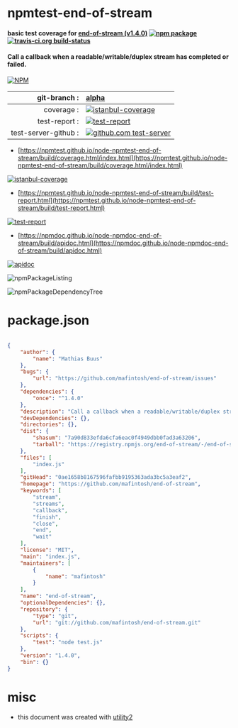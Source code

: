 # npmtest-end-of-stream

#### basic test coverage for  [end-of-stream (v1.4.0)](https://github.com/mafintosh/end-of-stream)  [![npm package](https://img.shields.io/npm/v/npmtest-end-of-stream.svg?style=flat-square)](https://www.npmjs.org/package/npmtest-end-of-stream) [![travis-ci.org build-status](https://api.travis-ci.org/npmtest/node-npmtest-end-of-stream.svg)](https://travis-ci.org/npmtest/node-npmtest-end-of-stream)

#### Call a callback when a readable/writable/duplex stream has completed or failed.

[![NPM](https://nodei.co/npm/end-of-stream.png?downloads=true&downloadRank=true&stars=true)](https://www.npmjs.com/package/end-of-stream)

| git-branch : | [alpha](https://github.com/npmtest/node-npmtest-end-of-stream/tree/alpha)|
|--:|:--|
| coverage : | [![istanbul-coverage](https://npmtest.github.io/node-npmtest-end-of-stream/build/coverage.badge.svg)](https://npmtest.github.io/node-npmtest-end-of-stream/build/coverage.html/index.html)|
| test-report : | [![test-report](https://npmtest.github.io/node-npmtest-end-of-stream/build/test-report.badge.svg)](https://npmtest.github.io/node-npmtest-end-of-stream/build/test-report.html)|
| test-server-github : | [![github.com test-server](https://npmtest.github.io/node-npmtest-end-of-stream/GitHub-Mark-32px.png)](https://npmtest.github.io/node-npmtest-end-of-stream/build/app/index.html) | | build-artifacts : | [![build-artifacts](https://npmtest.github.io/node-npmtest-end-of-stream/glyphicons_144_folder_open.png)](https://github.com/npmtest/node-npmtest-end-of-stream/tree/gh-pages/build)|

- [https://npmtest.github.io/node-npmtest-end-of-stream/build/coverage.html/index.html](https://npmtest.github.io/node-npmtest-end-of-stream/build/coverage.html/index.html)

[![istanbul-coverage](https://npmtest.github.io/node-npmtest-end-of-stream/build/screenCapture.buildCi.browser.%252Ftmp%252Fbuild%252Fcoverage.lib.html.png)](https://npmtest.github.io/node-npmtest-end-of-stream/build/coverage.html/index.html)

- [https://npmtest.github.io/node-npmtest-end-of-stream/build/test-report.html](https://npmtest.github.io/node-npmtest-end-of-stream/build/test-report.html)

[![test-report](https://npmtest.github.io/node-npmtest-end-of-stream/build/screenCapture.buildCi.browser.%252Ftmp%252Fbuild%252Ftest-report.html.png)](https://npmtest.github.io/node-npmtest-end-of-stream/build/test-report.html)

- [https://npmdoc.github.io/node-npmdoc-end-of-stream/build/apidoc.html](https://npmdoc.github.io/node-npmdoc-end-of-stream/build/apidoc.html)

[![apidoc](https://npmdoc.github.io/node-npmdoc-end-of-stream/build/screenCapture.buildCi.browser.%252Ftmp%252Fbuild%252Fapidoc.html.png)](https://npmdoc.github.io/node-npmdoc-end-of-stream/build/apidoc.html)

![npmPackageListing](https://npmtest.github.io/node-npmtest-end-of-stream/build/screenCapture.npmPackageListing.svg)

![npmPackageDependencyTree](https://npmtest.github.io/node-npmtest-end-of-stream/build/screenCapture.npmPackageDependencyTree.svg)



# package.json

```json

{
    "author": {
        "name": "Mathias Buus"
    },
    "bugs": {
        "url": "https://github.com/mafintosh/end-of-stream/issues"
    },
    "dependencies": {
        "once": "^1.4.0"
    },
    "description": "Call a callback when a readable/writable/duplex stream has completed or failed.",
    "devDependencies": {},
    "directories": {},
    "dist": {
        "shasum": "7a90d833efda6cfa6eac0f4949dbb0fad3a63206",
        "tarball": "https://registry.npmjs.org/end-of-stream/-/end-of-stream-1.4.0.tgz"
    },
    "files": [
        "index.js"
    ],
    "gitHead": "0ae1658b8167596fafbb9195363ada3bc5a3eaf2",
    "homepage": "https://github.com/mafintosh/end-of-stream",
    "keywords": [
        "stream",
        "streams",
        "callback",
        "finish",
        "close",
        "end",
        "wait"
    ],
    "license": "MIT",
    "main": "index.js",
    "maintainers": [
        {
            "name": "mafintosh"
        }
    ],
    "name": "end-of-stream",
    "optionalDependencies": {},
    "repository": {
        "type": "git",
        "url": "git://github.com/mafintosh/end-of-stream.git"
    },
    "scripts": {
        "test": "node test.js"
    },
    "version": "1.4.0",
    "bin": {}
}
```



# misc
- this document was created with [utility2](https://github.com/kaizhu256/node-utility2)
